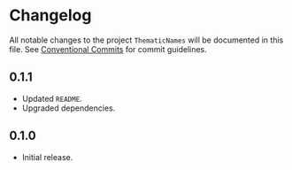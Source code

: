 # Changelog

All notable changes to the project `ThematicNames` will be documented in this file.
See [Conventional Commits](https://conventionalcommits.org) for commit guidelines.

## 0.1.1

- Updated `README`.
- Upgraded dependencies.

## 0.1.0

- Initial release.
